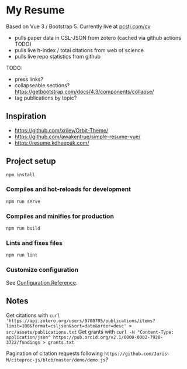 # My Resume

Based on Vue 3 / Bootstrap 5. Currently live at
[pcstj.com/cv](https://www.pcstj.com/cv)

- pulls paper data in CSL-JSON from zotero (cached via github actions TODO)
- pulls live h-index / total citations from web of science
- pulls live repo statistics from github

TODO:

- press links?
- collapseable sections? https://getbootstrap.com/docs/4.3/components/collapse/
- tag publications by topic?

## Inspiration

- https://github.com/xriley/Orbit-Theme/
- https://github.com/awakentrue/simple-resume-vue/
- https://resume.kdheepak.com/

## Project setup

```
npm install
```

### Compiles and hot-reloads for development

```
npm run serve
```

### Compiles and minifies for production

```
npm run build
```

### Lints and fixes files

```
npm run lint
```

### Customize configuration

See [Configuration Reference](https://cli.vuejs.org/config/).

## Notes

Get citations with
`curl 'https://api.zotero.org/users/9700705/publications/items?limit=100&format=csljson&sort=date&order=desc' > src/assets/publications.txt`
Get grants with
`curl -H "Content-Type: application/json" https://pub.orcid.org/v2.1/0000-0002-7928-3722/fundings > grants.txt`

Pagination of citation requests following
`https://github.com/Juris-M/citeproc-js/blob/master/demo/demo.js`?
